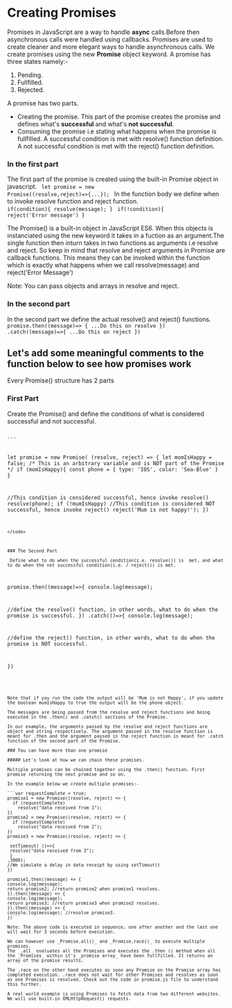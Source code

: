 # Creating Promises

Promises in JavaScript are a way to handle **async** calls.Before then asynchronous calls were handled using callbacks. Promises are used to create cleaner and more elegant ways to handle asynchronous calls.
We create promises using the new **Promise** object keyword. A promise has three states namely:-

1. Pending.
2. Fullfilled.
3. Rejected.

A promise has two parts.

- Creating the promise. This part of the promise creates the promise and defines what's **successful** and what's **not successful**.
- Consuming the promise i.e stating what happens when the promise is fullfilled. A successful condition is met with resolve() function definition. A not successful condition is met with the reject() function definition.

### In the first part

The first part of the promise is created using the built-in Promise object in javascript.
<code> let promise = new Promise((resolve,reject)=>{...}); </code>
In the function body we define when to invoke resolve function and reject function.
<code> if(condition){ resolve(message); }</code>
<code> if(!condition){ reject('Error message') }</code>

The Promise() is a built-in object in JavaScript ES6. When this objects is instanciated using the new keyword it takes in a fuction as an argument.The single function then inturn takes in two functions as arguments i.e resolve and reject. So keep in mind that resolve and reject arguments in Promise are callback functions. This means they can be invoked within the function which is exactly what happens when we call resolve(message) and reject('Error Message')

Note: You can pass objects and arrays in resolve and reject.

### In the second part

In the second part we define the actual resolve() and reject() functions.
<code> promise.then((message)=> { ...Do this on resolve })
.catch((message)=>{ ...Do this on reject })
</code>

## Let's add some meaningful comments to the function below to see how promises work

 Every Promise() structure has 2 parts 
### First Part           
 Create the Promise() and define the conditions of what is considered successful and not successful.

<code>
```

let promise = new Promise( (resolve, reject) => {
let momIsHappy = false; 
/* This is an arbitrary variable and is NOT part of the Promise */
if (momIsHappy){
    const phone = {
        type: 'IOS',
        color: 'Sea-Blue'
    }
}

//This condition is considered successful, hence invoke resolve()
resolve(phone);
if (!mumIsHappy)
//This condition is considered NOT successful, hence invoke reject()
reject('Mum is not happy!');
})
```
</code>



### The Second Part

 Define what to do when the successful condition(i.e. resolve()) is  met, and what to do when the not successful condition(i.e. / reject()) is met. 

```
promise.then((message)=>{
console.log(message);

//define the resolve() function, in other words, what to do when the promise is successful.
})
.catch(()=>{
console.log(message);

//define the reject() function, in other words, what to do when the promise is NOT successful.

})
```


Note that if you run the code the output will be 'Mum is not Happy', if you update the boolean mumIsHappy to true the output will be the phone object.

The messages are being passed from the resolve and reject functions and being executed in the .then() and .catch() sections of the Promise.

In our example, the arguments passed by the resolve and reject functions are object and string respectively. The argument passed in the resolve function is meant for .then and the argument passed in the reject function is meant for .catch function of the second part of the Promise.

### You can have more than one promise

##### Let's look at how we can chain these promises.

Multiple promises can be chained together using the .then() function. First promise returning the next promise and so on.

In the example below we create multiple promises:-

```var requestComplete = true;
promise1 = new Promise((resolve, reject) => {
  if (requestComplete)
    resolve("data received from 1");
})
promise2 = new Promise((resolve, reject) => {
  if (requestComplete)
    resolve("data received from 2");
})
promise3 = new Promise((resolve, reject) => {
 
 setTimeout( ()=>{
 resolve("data received from 3");
 }
,3000);
//We simulate a delay in data receipt by using setTimout() 
})

promise1.then((message) => {
console.log(message);
return promise2; //return promise2 when promise1 resolves.
}).then((message) => {
console.log(message);
return promise3; //return promise3 when promise2 resolves.
}).then((message) => {
console.log(message); //resolve promise3.
})```

Note: The above code is executed in sequence, one after another and the last one will wait for 3 seconds before execution.

We can however use _Promise.all()_ and _Promise.race()_ to execute multiple promises.
The _.all_ evaluates all the Promises and executes the .then () method when all the _Promises_ within it's _promise array_ have been fullfilled. It returns an array of the promise results.

The .race on the other hand executes as soon any Promise on the Promise array has completed execution. .race does not wait for other Promises and resolves as soon as one Promises is resolved. Check out the code in promise.js file to understand this further.

A real world example is using Promises to fetch data from two different websites. We will use built-in XMLHttpRequest() requests.
